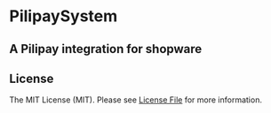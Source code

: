 # PilipaySystem

## A Pilipay integration for shopware

## License

The MIT License (MIT). Please see [License File](LICENSE) for more information.
